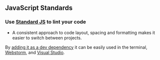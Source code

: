 ## JavaScript Standards

### Use [Standard JS](https://standardjs.com/) to lint your code

- A consistent approach to code layout, spacing and formatting makes it easier to switch between projects.

By [adding it as a dev dependency](https://standardjs.com/index.html#install) it can be easily used in the terminal,
[Webstorm](https://blog.jetbrains.com/webstorm/2017/04/using-javascript-standard-style/),
and [Visual Studio](https://marketplace.visualstudio.com/items?itemName=chenxsan.vscode-standardjs).
